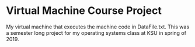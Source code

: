 # Virtual Machine Course Project

My virtual machine that executes the machine code in DataFile.txt. This was a semester long project for my operating systems class at KSU in spring of 2019.
